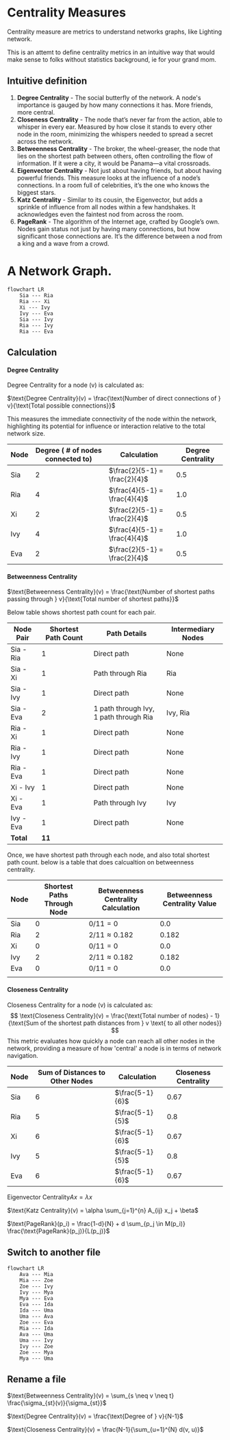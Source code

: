 
# Centrality Measures

Centrality measure are metrics to understand networks graphs, like Lighting network.

This is an attemt to define centrality metrics in an intuitive way that would make sense to folks without statistics background, ie for your grand mom.
 

## Intuitive definition

1.  **Degree Centrality**
        -   The social butterfly of the network. A node's importance is gauged by how many connections it has. More friends, more central.
2.  **Closeness Centrality**
        -   The node that’s never far from the action, able to whisper in every ear. Measured by how close it stands to every other node in the room, minimizing the whispers needed to spread a secret across the network.
3.  **Betweenness Centrality**
        -   The broker, the wheel-greaser, the node that lies on the shortest path between others, often controlling the flow of information. If it were a city, it would be Panama—a vital crossroads.
4.  **Eigenvector Centrality**
        -   Not just about having friends, but about having powerful friends. This measure looks at the influence of a node’s connections. In a room full of celebrities, it’s the one who knows the biggest stars.
5.  **Katz Centrality**
        -   Similar to its cousin, the Eigenvector, but adds a sprinkle of influence from all nodes within a few handshakes. It acknowledges even the faintest nod from across the room.
6.  **PageRank**
        -   The algorithm of the Internet age, crafted by Google’s own. Nodes gain status not just by having many connections, but how significant those connections are. It’s the difference between a nod from a king and a wave from a crowd.

# A Network Graph.

```mermaid
flowchart LR
    Sia --- Ria
    Ria --- Xi
    Xi --- Ivy
    Ivy --- Eva
    Sia --- Ivy
    Ria --- Ivy
    Ria --- Eva
   ```
   
## Calculation

#### Degree Centrality

Degree Centrality for a node \(v\) is calculated as:

$\text{Degree Centrality}(v) = \frac{\text{Number of direct connections of } v}{\text{Total possible connections}}$

This measures the immediate connectivity of the node within the network, highlighting its potential for influence or interaction relative to the total network size.




| Node | Degree ( # of nodes connected to) | Calculation                        | Degree Centrality |
|------|--------|------------------------------------|-------------------|
| Sia  | 2      | $\frac{2}{5-1} = \frac{2}{4}$      | 0.5               |
| Ria  | 4      | $\frac{4}{5-1} = \frac{4}{4}$      | 1.0               |
| Xi   | 2      | $\frac{2}{5-1} = \frac{2}{4}$      | 0.5               |
| Ivy  | 4      | $\frac{4}{5-1} = \frac{4}{4}$      | 1.0               |
| Eva  | 2      | $\frac{2}{5-1} = \frac{2}{4}$      | 0.5               |

#### Betweenness Centrality

$\text{Betweenness Centrality}(v) = \frac{\text{Number of shortest paths passing through } v}{\text{Total number of shortest paths}}$


Below table shows shortest path count for each pair.

| Node Pair | Shortest Path Count | Path Details                            | Intermediary Nodes         |
|-----------|---------------------|-----------------------------------------|----------------------------|
| Sia - Ria | 1                   | Direct path                             | None                       |
| Sia - Xi  | 1                   | Path through Ria                        | Ria                        |
| Sia - Ivy | 1                   | Direct path                             | None                       |
| Sia - Eva | 2                   | 1 path through Ivy, 1 path through Ria  | Ivy, Ria                   |
| Ria - Xi  | 1                   | Direct path                             | None                       |
| Ria - Ivy | 1                   | Direct path                             | None                       |
| Ria - Eva | 1                   | Direct path                             | None                       |
| Xi - Ivy  | 1                   | Direct path                             | None                       |
| Xi - Eva  | 1                   | Path through Ivy                        | Ivy                        |
| Ivy - Eva | 1                   | Direct path                             | None                       |
| **Total** | **11**              |                                         |                            |

Once, we have shortest path through each node, and also total shortest path count. below is a table that does calcualtion on betweenness centrality.


| Node | Shortest Paths Through Node | Betweenness Centrality Calculation | Betweenness Centrality Value |
|------|-----------------------------|-----------------------------------|-----------------------------|
| Sia  | 0                           | $0/11 = 0$                        | 0.0                         |
| Ria  | 2                           | $2/11 \approx 0.182$              | 0.182                       |
| Xi   | 0                           | $0/11 = 0$                        | 0.0                         |
| Ivy  | 2                           | $2/11 \approx 0.182$              | 0.182                       |
| Eva  | 0                           | $0/11 = 0$                        | 0.0                         |
               |


#### Closeness Centrality

Closeness Centrality for a node \(v\) is calculated as:
$$
\text{Closeness Centrality}(v) = \frac{\text{Total number of nodes} - 1}{\text{Sum of the shortest path distances from } v \text{ to all other nodes}}
$$
This metric evaluates how quickly a node can reach all other nodes in the network, providing a measure of how 'central' a node is in terms of network navigation.

| Node | Sum of Distances to Other Nodes | Calculation       | Closeness Centrality |
|------|---------------------------------|-------------------|----------------------|
| Sia  | 6                               | $\frac{5-1}{6}$   | 0.67                 |
| Ria  | 5                               | $\frac{5-1}{5}$   | 0.8                  |
| Xi   | 6                               | $\frac{5-1}{6}$   | 0.67                 |
| Ivy  | 5                               | $\frac{5-1}{5}$   | 0.8                  |
| Eva  | 6                               | $\frac{5-1}{6}$   | 0.67                 |




$\text{Eigenvector Centrality}Ax = \lambda x$

$\text{Katz Centrality}(v) = \alpha \sum_{j=1}^{n} A_{ij} x_j + \beta$

$\text{PageRank}(p_i) = \frac{1-d}{N} + d \sum_{p_j \in M(p_i)} \frac{\text{PageRank}(p_j)}{L(p_j)}$



## Switch to another file

```mermaid
flowchart LR
    Ava --- Mia
    Mia --- Zoe
    Zoe --- Ivy
    Ivy --- Mya
    Mya --- Eva
    Eva --- Ida
    Ida --- Uma
    Uma --- Ava
    Zoe --- Eva
    Mia --- Ida
    Ava --- Uma
    Uma --- Ivy
    Ivy --- Zoe
    Zoe --- Mya
    Mya --- Uma
   ```

## Rename a file

$\text{Betweenness Centrality}(v) = \sum_{s \neq v \neq t} \frac{\sigma_{st}(v)}{\sigma_{st}}$

$\text{Degree Centrality}(v) = \frac{\text{Degree of } v}{N-1}$

$\text{Closeness Centrality}(v) = \frac{N-1}{\sum_{u=1}^{N} d(v, u)}$
<!--stackedit_data:
eyJoaXN0b3J5IjpbLTE0MTAwNTI2MDAsLTExMTY5NzUwMTAsMT
g1MzYxMDk3NCwxOTQ4MjYwNjk1LC0xMzQ2MTE4NzE1LDExMzM1
OTM1MDMsMTU4ODc0ODIzMSwtMjEzOTUzMzA3MiwzNzUwNzA5ND
YsLTE3OTk5MjExMTIsMTU1MTIzOTUwNCwtMTIzMTE4ODY0OCwt
Njk4MjY1MjkwLDExNTQ3NTI1ODQsOTg1NDI3Mzc4LC0yMTMwOD
UyNjcwLC05Nzg1MzIwMDEsNTE3MTkxODUwLDg2NTAyMzYxLDQw
NjQ3Njc3N119
-->